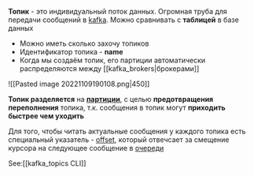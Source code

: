 **Топик** - это индивидуальный поток данных. Огромная труба для передачи сообщений в [kafka](📙MOC-Kafka.md). Можно сравнивать с **таблицей** в базе данных
- Можно иметь сколько захочу топиков  
- Идентификатор топика - **name**  
- Когда мы создаём топик, его партиции автоматически распределяются между [[kafka_brokers|брокерами]]

![[Pasted image 20221109190108.png|450]]

**Топик разделяется** на **[партиции](kafka_partition.md)**, с целью **предотвращения переполнения** топика, т.к. сообщения в топик могут **приходить быстрее чем уходить**  

Для того, чтобы читать актуальные сообщения у каждого топика есть специальный указатель - [offset](kafka_offset.md), который отвечсает за смещение курсора на следующее сообщение в [очереди](kafka_partition.md)

See:[[kafka_topics CLI]]
